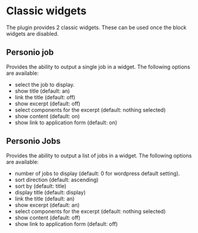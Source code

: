 # Classic widgets

The plugin provides 2 classic widgets. These can be used once the block widgets are disabled.

## Personio job

Provides the ability to output a single job in a widget. The following options are available:

* select the job to display.
* show title (default: an)
* link the title (default: off)
* show excerpt (default: off)
* select components for the excerpt (default: nothing selected)
* show content (default: on)
* show link to application form (default: on)

## Personio Jobs

Provides the ability to output a list of jobs in a widget. The following options are available:

* number of jobs to display (default: 0 for wordpress default setting).
* sort direction (default: ascending)
* sort by (default: title)
* display title (default: display)
* link the title (default: an)
* show excerpt (default: an)
* select components for the excerpt (default: nothing selected)
* show content (default: off)
* show link to application form (default: off)